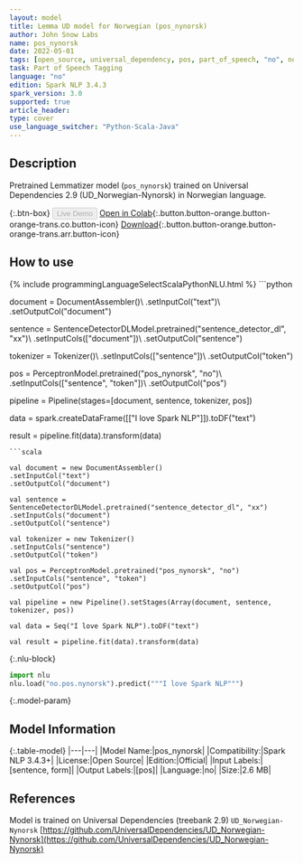 ```yaml
---
layout: model
title: Lemma UD model for Norwegian (pos_nynorsk)
author: John Snow Labs
name: pos_nynorsk
date: 2022-05-01
tags: [open_source, universal_dependency, pos, part_of_speech, "no", norwegian]
task: Part of Speech Tagging
language: "no"
edition: Spark NLP 3.4.3
spark_version: 3.0
supported: true
article_header:
type: cover
use_language_switcher: "Python-Scala-Java"
---
```


## Description

Pretrained Lemmatizer model (`pos_nynorsk`) trained on Universal Dependencies 2.9 (UD_Norwegian-Nynorsk) in Norwegian language.

{:.btn-box}
<button class="button button-orange" disabled>Live Demo</button>
[Open in Colab](https://github.com/JohnSnowLabs/spark-nlp-workshop/blob/master/tutorials/streamlit_notebooks/GRAMMAR_EN.ipynb){:.button.button-orange.button-orange-trans.co.button-icon}
[Download](https://s3.amazonaws.com/auxdata.johnsnowlabs.com/public/models/pos_nynorsk_no_3.4.3_3.0_1651419498195.zip){:.button.button-orange.button-orange-trans.arr.button-icon}

## How to use



<div class="tabs-box" markdown="1">
{% include programmingLanguageSelectScalaPythonNLU.html %}
```python

document = DocumentAssembler()\ 
.setInputCol("text")\ 
.setOutputCol("document")

sentence = SentenceDetectorDLModel.pretrained("sentence_detector_dl", "xx")\ 
.setInputCols(["document"])\ 
.setOutputCol("sentence")

tokenizer = Tokenizer()\ 
.setInputCols(["sentence"])\ 
.setOutputCol("token") 

pos = PerceptronModel.pretrained("pos_nynorsk", "no")\ 
.setInputCols(["sentence", "token"])\ 
.setOutputCol("pos")

pipeline = Pipeline(stages=[document, sentence, tokenizer, pos])

data = spark.createDataFrame([["I love Spark NLP"]]).toDF("text")

result = pipeline.fit(data).transform(data)
```
```scala

val document = new DocumentAssembler()
.setInputCol("text")
.setOutputCol("document")

val sentence = SentenceDetectorDLModel.pretrained("sentence_detector_dl", "xx")
.setInputCols("document")
.setOutputCol("sentence")

val tokenizer = new Tokenizer() 
.setInputCols("sentence") 
.setOutputCol("token")

val pos = PerceptronModel.pretrained("pos_nynorsk", "no")
.setInputCols("sentence", "token")
.setOutputCol("pos")

val pipeline = new Pipeline().setStages(Array(document, sentence, tokenizer, pos))

val data = Seq("I love Spark NLP").toDF("text")

val result = pipeline.fit(data).transform(data)
```


{:.nlu-block}
```python
import nlu
nlu.load("no.pos.nynorsk").predict("""I love Spark NLP""")
```

</div>

{:.model-param}
## Model Information

{:.table-model}
|---|---|
|Model Name:|pos_nynorsk|
|Compatibility:|Spark NLP 3.4.3+|
|License:|Open Source|
|Edition:|Official|
|Input Labels:|[sentence, form]|
|Output Labels:|[pos]|
|Language:|no|
|Size:|2.6 MB|

## References

Model is trained on Universal Dependencies (treebank 2.9) `UD_Norwegian-Nynorsk`
[https://github.com/UniversalDependencies/UD_Norwegian-Nynorsk](https://github.com/UniversalDependencies/UD_Norwegian-Nynorsk)